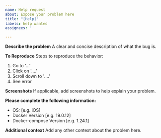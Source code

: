 ```yaml
---
name: Help request
about: Expose your problem here
title: "[Help]"
labels: help wanted
assignees: ''

---
```


**Describe the problem**
A clear and concise description of what the bug is.

**To Reproduce**
Steps to reproduce the behavior:
1. Go to '...'
2. Click on '....'
3. Scroll down to '....'
4. See error

**Screenshots**
If applicable, add screenshots to help explain your problem.

**Please complete the following information:**
 - OS: [e.g. iOS]
 - Docker Version [e.g. 19.0.12]
 - Docker-compose Version [e.g. 1.24.1]

**Additional context**
Add any other context about the problem here.